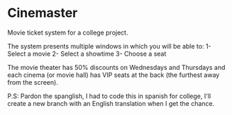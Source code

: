 # Cinemaster

Movie ticket system for a college project.

The system presents multiple windows in which you will be able to:
1- Select a movie
2- Select a showtime
3- Choose a seat

The movie theater has 50% discounts on Wednesdays and Thursdays and each cinema (or movie hall) has VIP seats at the back (the furthest away from the screen).

P.S: Pardon the spanglish, I had to code this in spanish for college, I'll create a new branch with an English translation when I get the chance.